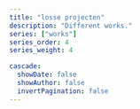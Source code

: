 ```yaml
---
title: "losse projecten"
description: "Different works."
series: ["works"]
series_order: 4
series_weight: 4

cascade:
  showDate: false
  showAuthor: false
  invertPagination: false
---
```

